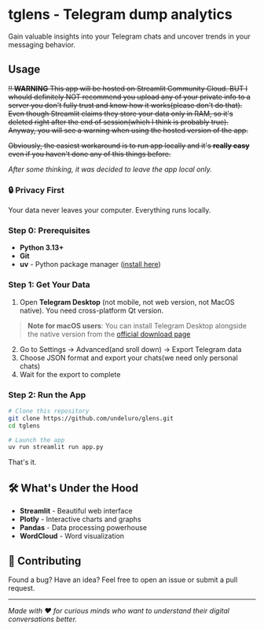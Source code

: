 # tglens - Telegram dump analytics

Gain valuable insights into your Telegram chats and uncover trends in your messaging behavior.

## Usage
~~‼️ **WARNING** This app will be hosted on Streamlit Community Cloud. BUT I whould definitely NOT recommend you upload any of your private info to a server you don't fully trust and know how it works(please don't do that). Even though Streamlit claims they store your data only in RAM, so it's deleted right after the end of session(which I think is probably true). Anyway, you will see a warning when using the hosted version of the app.~~

~~Obviously, the easiest workaround is to run app locally and it's **really easy** even if you haven't done any of this things before.~~

*After some thinking, it was decided to leave the app local only.*

### 🔒 Privacy First
Your data never leaves your computer. Everything runs locally.

### Step 0: Prerequisites
- **Python 3.13+** 
- **Git** 
- **uv** - Python package manager ([install here](https://docs.astral.sh/uv/getting-started/installation/))

### Step 1: Get Your Data
1. Open **Telegram Desktop** (not mobile, not web version, not MacOS native). You need cross-platform Qt version.
> **Note for macOS users**: You can install Telegram Desktop alongside the native version from the [official download page](https://desktop.telegram.org/)
2. Go to Settings → Advanced(and sroll down) → Export Telegram data
3. Choose JSON format and export your chats(we need only personal chats)
4. Wait for the export to complete

### Step 2: Run the App
```bash
# Clone this repository
git clone https://github.com/undeluro/glens.git
cd tglens

# Launch the app
uv run streamlit run app.py
```

That's it.


## 🛠️ What's Under the Hood

- **Streamlit** - Beautiful web interface
- **Plotly** - Interactive charts and graphs  
- **Pandas** - Data processing powerhouse
- **WordCloud** - Word visualization

## 🤝 Contributing

Found a bug? Have an idea? Feel free to open an issue or submit a pull request.

---

*Made with ❤️ for curious minds who want to understand their digital conversations better.* 